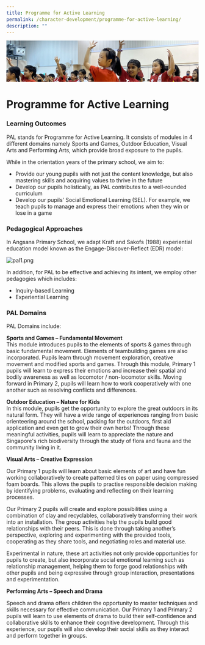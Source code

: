 ```yaml
---
title: Programme for Active Learning
permalink: /character-development/programme-for-active-learning/
description: ""
---
```

![](/images/School%20Development%20Programmes.jpg)

Programme for Active Learning
=============================

### Learning Outcomes

PAL stands for Programme for Active Learning. It consists of modules in 4 different domains namely Sports and Games, Outdoor Education, Visual Arts and Performing Arts, which provide broad exposure to the pupils.

While in the orientation years of the primary school, we aim to:

*   Provide our young pupils with not just the content knowledge, but also mastering skills and acquiring values to thrive in the future
*   Develop our pupils holistically, as PAL contributes to a well-rounded curriculum
*   Develop our pupils’ Social Emotional Learning (SEL). For example, we teach pupils to manage and express their emotions when they win or lose in a game

### Pedagogical Approaches

In Angsana Primary School, we adapt Kraft and Sakofs (1988) experiential education model known as the Engage-Discover-Reflect (EDR) model: 

![pal1.png](https://angsanapri.moe.edu.sg/qql/slot/u167/our_student_development/pal/pal1.png "Pedagogical Approaches")

In addition, for PAL to be effective and achieving its intent, we employ other pedagogies which includes:

*   Inquiry-based Learning
*   Experiential Learning

### PAL Domains

PAL Domains include:

**Sports and Games – Fundamental Movement**  
This module introduces pupils to the elements of sports & games through basic fundamental movement. Elements of teambuilding games are also incorporated. Pupils learn through movement exploration, creative movement and modified sports and games. Through this module, Primary 1 pupils will learn to express their emotions and increase their spatial and bodily awareness as well as locomotor / non-locomotor skills. Moving forward in Primary 2, pupils will learn how to work cooperatively with one another such as resolving conflicts and differences.

**Outdoor Education – Nature for Kids**  
In this module, pupils get the opportunity to explore the great outdoors in its natural form. They will have a wide range of experiences ranging from basic orienteering around the school, packing for the outdoors, first aid application and even get to grow their own herbs! Through these meaningful activities, pupils will learn to appreciate the nature and Singapore's rich biodiversity through the study of flora and fauna and the community living in it.

**Visual Arts – Creative Expression**

Our Primary 1 pupils will learn about basic elements of art and have fun working collaboratively to create patterned tiles on paper using compressed foam boards. This allows the pupils to practise responsible decision making by identifying problems, evaluating and reflecting on their learning processes.

Our Primary 2 pupils will create and explore possibilities using a combination of clay and recyclables, collaboratively transforming their work into an installation. The group activities help the pupils build good relationships with their peers. This is done through taking another’s perspective, exploring and experimenting with the provided tools, cooperating as they share tools, and negotiating roles and material use.

Experimental in nature, these art activities not only provide opportunities for pupils to create, but also incorporate social emotional learning such as relationship management, helping them to forge good relationships with other pupils and being expressive through group interaction, presentations and experimentation.

  

**Performing Arts – Speech and Drama**  

Speech and drama offers children the opportunity to master techniques and skills necessary for effective communication. Our Primary 1 and Primary 2 pupils will learn to use elements of drama to build their self-confidence and collaborative skills to enhance their cognitive development. Through this experience, our pupils will also develop their social skills as they interact and perform together in groups.